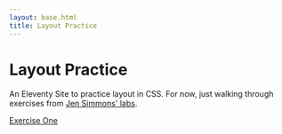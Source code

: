 ```yaml
---
layout: base.html 
title: Layout Practice 
--- 
```


# Layout Practice 

An Eleventy Site to practice layout in CSS. For now, just walking through exercises from [Jen Simmons' labs](https://labs.jensimmons.com/).

[Exercise One](/exercise-one)